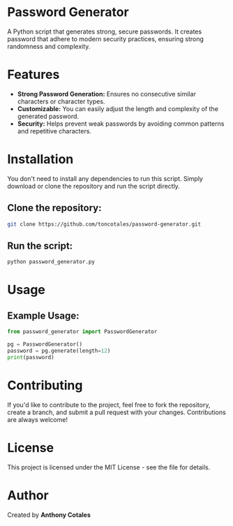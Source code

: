 # Password Generator
A Python script that generates strong, secure passwords. It creates password that adhere to modern security practices, ensuring strong randomness and complexity.

# Features
* __Strong Password Generation:__ Ensures no consecutive similar characters or character types.
* __Customizable:__ You can easily adjust the length and complexity of the generated password.
* __Security:__ Helps prevent weak passwords by avoiding common patterns and repetitive characters.

# Installation
You don't need to install any dependencies to run this script. Simply download or clone the repository and run the script directly.

## Clone the repository:
```bash
git clone https://github.com/toncotales/password-generator.git
```
## Run the script:
```bash
python password_generator.py
```

# Usage
## Example Usage:
```python
from password_generator import PasswordGenerator

pg = PasswordGenerator()
password = pg.generate(length=12)
print(password)
```
# Contributing
If you'd like to contribute to the project, feel free to fork the repository, create a branch, and submit a pull request with your changes. Contributions are always welcome!

# License
This project is licensed under the MIT License - see the <LICENSE> file for details.

# Author
Created by **Anthony Cotales**
